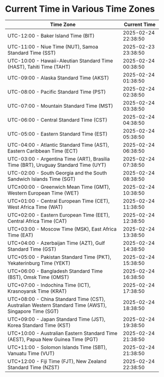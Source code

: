 # Current Time in Various Time Zones

| Time Zone | Current Time |
|-----------|--------------|
| UTC-12:00 - Baker Island Time (BIT) | 2025-02-24 22:38:50 |
| UTC-11:00 - Niue Time (NUT), Samoa Standard Time (SST) | 2025-02-23 23:38:50 |
| UTC-10:00 - Hawaii-Aleutian Standard Time (HAST), Tahiti Time (TAHT) | 2025-02-24 00:38:50 |
| UTC-09:00 - Alaska Standard Time (AKST) | 2025-02-24 01:38:50 |
| UTC-08:00 - Pacific Standard Time (PST) | 2025-02-24 02:38:50 |
| UTC-07:00 - Mountain Standard Time (MST) | 2025-02-24 03:38:50 |
| UTC-06:00 - Central Standard Time (CST) | 2025-02-24 04:38:50 |
| UTC-05:00 - Eastern Standard Time (EST) | 2025-02-24 05:38:50 |
| UTC-04:00 - Atlantic Standard Time (AST), Eastern Caribbean Time (ECT) | 2025-02-24 06:38:50 |
| UTC-03:00 - Argentina Time (ART), Brasília Time (BRT), Uruguay Standard Time (UYT) | 2025-02-24 07:38:50 |
| UTC-02:00 - South Georgia and the South Sandwich Islands Time (SGT) | 2025-02-24 08:38:50 |
| UTC±00:00 - Greenwich Mean Time (GMT), Western European Time (WET) | 2025-02-24 10:38:50 |
| UTC+01:00 - Central European Time (CET), West Africa Time (WAT) | 2025-02-24 11:38:50 |
| UTC+02:00 - Eastern European Time (EET), Central Africa Time (CAT) | 2025-02-24 12:38:50 |
| UTC+03:00 - Moscow Time (MSK), East Africa Time (EAT) | 2025-02-24 13:38:50 |
| UTC+04:00 - Azerbaijan Time (AZT), Gulf Standard Time (GST) | 2025-02-24 14:38:50 |
| UTC+05:00 - Pakistan Standard Time (PKT), Yekaterinburg Time (YEKT) | 2025-02-24 15:38:50 |
| UTC+06:00 - Bangladesh Standard Time (BST), Omsk Time (OMST) | 2025-02-24 16:38:50 |
| UTC+07:00 - Indochina Time (ICT), Krasnoyarsk Time (KRAT) | 2025-02-24 17:38:50 |
| UTC+08:00 - China Standard Time (CST), Australian Western Standard Time (AWST), Singapore Time (SGT) | 2025-02-24 18:38:50 |
| UTC+09:00 - Japan Standard Time (JST), Korea Standard Time (KST) | 2025-02-24 19:38:50 |
| UTC+10:00 - Australian Eastern Standard Time (AEST), Papua New Guinea Time (PGT) | 2025-02-24 21:38:50 |
| UTC+11:00 - Solomon Islands Time (SBT), Vanuatu Time (VUT) | 2025-02-24 21:38:50 |
| UTC+12:00 - Fiji Time (FJT), New Zealand Standard Time (NZST) | 2025-02-24 22:38:50 |
